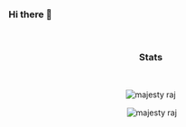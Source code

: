 ### Hi there 👋




<!--
  
  
<!--
**majesty594/majesty594** is a ✨ _special_ ✨ repository because its `README.md` (this file) appears on your GitHub profile.

Here are some ideas to get you started:

- 🔭 I’m currently working on ..
- 🌱 I’m currently learning ...
- 👯 I’m looking to collaborate on ...
- 🤔 I’m looking for help with ...
- 💬 Ask me about ...
- 📫 How to reach me: ...
- 😄 Pronouns: ...
- ⚡ Fun fact: ...
-->
<br>
<h3 align="center">Stats</h3>
<br>
<p align="center"><img align="center" src="https://github-readme-stats.vercel.app/api/top-langs/?username=majesty594&layout=compact&hide=html" alt="majesty raj" /> </p>
<p align="center">&nbsp;<img align="center" src="https://github-readme-stats.vercel.app/api?username=majesty594&show_icons=true&count_private=true" alt="majesty raj" /></p>
